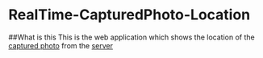 # RealTime-CapturedPhoto-Location
##What is this
This is the web application which shows the location of the [captured photo](https://github.com/lawrencembise/Kotlin-Photo-Location-Capture/tree/master) from the [server](https://github.com/lawrencembise/Captured-image-location-REST-ap/edit/master/README.md) 
